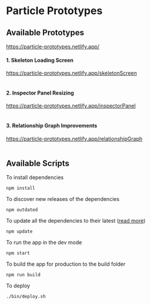 # Particle Prototypes

## Available Prototypes

https://particle-prototypes.netlify.app/

#### 1. Skeleton Loading Screen

https://particle-prototypes.netlify.app/skeletonScreen
<br/><br/>

#### 2. Inspector Panel Resizing

https://particle-prototypes.netlify.app/inspectorPanel
<br/><br/>

#### 3. Relationship Graph Improvements

https://particle-prototypes.netlify.app/relationshipGraph
<br/><br/>

## Available Scripts

To install dependencies

```
npm install
```

To discover new releases of the dependencies

```
npm outdated
```

To update all the dependencies to their latest ([<ins>read more</ins>](https://nodejs.dev/learn/update-all-the-nodejs-dependencies-to-their-latest-version))

```
npm update
```

To run the app in the dev mode

```
npm start
```

To build the app for production to the build folder

```
npm run build
```

To deploy

```
./bin/deploy.sh
```

<br/><br/>
